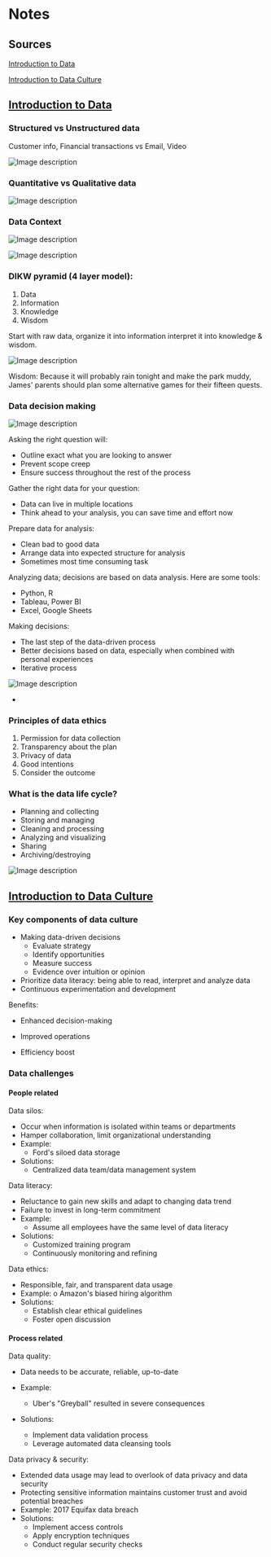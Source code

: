 # Notes

## Sources

[Introduction to Data](https://app.datacamp.com/learn/courses/introduction-to-data)

[Introduction to Data Culture](https://app.datacamp.com/learn/courses/introduction-to-data-culture)

## [Introduction to Data](https://app.datacamp.com/learn/courses/introduction-to-data)

### Structured vs Unstructured data

Customer info, Financial transactions vs Email, Video

![Image description](https://dev-to-uploads.s3.amazonaws.com/uploads/articles/2t881wvg8r6ouzmhuccf.png)

### Quantitative vs Qualitative data

![Image description](https://dev-to-uploads.s3.amazonaws.com/uploads/articles/9e4zlksqc0eo77v2ohhx.png)

### Data Context

![Image description](https://dev-to-uploads.s3.amazonaws.com/uploads/articles/v1qwhj8tyujpp72on2dn.png)

![Image description](https://dev-to-uploads.s3.amazonaws.com/uploads/articles/rppvutaumamzfdfvqod0.png)

### DIKW pyramid (4 layer model):

1. Data
2. Information
3. Knowledge
4. Wisdom

Start with raw data, organize it into information interpret it into knowledge & wisdom.

![Image description](https://dev-to-uploads.s3.amazonaws.com/uploads/articles/307uvnuxqk92rl3yoc9k.png)

Wisdom: Because it will probably rain tonight and make the park muddy, James' parents should plan some alternative games for their fifteen quests.

### Data decision making

![Image description](https://dev-to-uploads.s3.amazonaws.com/uploads/articles/n1n1fti5knlcsi9d0dxz.png)

Asking the right question will:

- ﻿﻿Outline exact what you are looking to answer
- ﻿﻿Prevent scope creep
- ﻿﻿Ensure success throughout the rest of the process

Gather the right data for your question:

- ﻿﻿Data can live in multiple locations
- ﻿﻿Think ahead to your analysis, you can save time and effort now

Prepare data for analysis:

- ﻿﻿Clean bad to good data
- ﻿﻿Arrange data into expected structure for analysis
- ﻿﻿Sometimes most time consuming task

Analyzing data; decisions are based on data analysis. Here are some tools:

- ﻿﻿Python, R
- ﻿﻿Tableau, Power BI
- ﻿﻿Excel, Google Sheets

Making decisions:

- ﻿﻿The last step of the data-driven process
- ﻿﻿Better decisions based on data, especially when combined with personal experiences
- ﻿﻿Iterative process

![Image description](https://dev-to-uploads.s3.amazonaws.com/uploads/articles/ycnzb27oe9cqlbmt5ca3.png)

- 

### Principles of data ethics

1. ﻿﻿﻿Permission for data collection
2. ﻿﻿﻿Transparency about the plan
3. ﻿﻿﻿Privacy of data
4. ﻿﻿﻿Good intentions
5. ﻿﻿﻿Consider the outcome

### What is the data life cycle?

- ﻿﻿Planning and collecting
- ﻿﻿Storing and managing
- ﻿﻿Cleaning and processing
- ﻿﻿Analyzing and visualizing
- ﻿﻿Sharing
- ﻿﻿Archiving/destroying

![Image description](https://dev-to-uploads.s3.amazonaws.com/uploads/articles/off9fgvju6c4zty14m30.png)

## [Introduction to Data Culture](https://app.datacamp.com/learn/courses/introduction-to-data-culture)

### Key components of data culture

- Making data-driven decisions
  - ﻿﻿Evaluate strategy
  - ﻿﻿Identify opportunities
  - ﻿﻿Measure success
  - ﻿﻿Evidence over intuition or opinion
- Prioritize data literacy: being able to read, interpret and analyze data
- Continuous experimentation and development

Benefits:

- ﻿﻿Enhanced decision-making

- ﻿﻿Improved operations

- Efficiency boost

  

### Data challenges

#### People related

Data silos:

- Occur when information is isolated within teams or departments
- ﻿﻿Hamper collaboration, limit organizational understanding
- ﻿﻿Example:
  * Ford's siloed data storage
- ﻿﻿Solutions:
  * Centralized data team/data management system

Data literacy:

- ﻿﻿Reluctance to gain new skills and adapt to changing data trend
- ﻿﻿Failure to invest in long-term commitment
- ﻿﻿Example:
  - ﻿﻿Assume all employees have the same level of data literacy
- ﻿﻿Solutions:
  - ﻿﻿Customized training program
  - ﻿﻿Continuously monitoring and refining

﻿﻿Data ethics:

- ﻿﻿Responsible, fair, and transparent data usage
- ﻿﻿Example:
   o Amazon's biased hiring algorithm
- ﻿﻿Solutions:
  - ﻿﻿Establish clear ethical guidelines
  - ﻿﻿Foster open discussion

#### Process related

Data quality:

- ﻿﻿Data needs to be ﻿accurate, reliable, up-to-date

* Example:
  - ﻿﻿Uber's "Greyball" resulted in severe consequences

* ﻿﻿Solutions:

  * Implement data validation process

  - ﻿﻿Leverage automated data cleansing tools

Data privacy & security:

- Extended data usage may lead to overlook of data privacy and data security
- ﻿﻿Protecting sensitive information maintains customer trust and avoid potential breaches
- ﻿﻿Example: 2017 Equifax data breach
- ﻿﻿Solutions:
  - ﻿﻿Implement access controls
  - ﻿﻿Apply encryption techniques
  - ﻿﻿Conduct regular security checks


